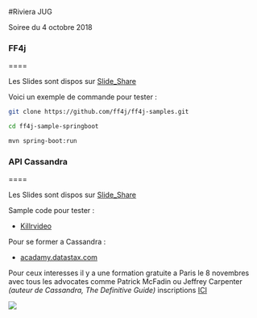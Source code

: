 #Riviera JUG

Soiree du 4 octobre 2018

### FF4j
====

Les Slides sont dispos sur [Slide_Share](https://www.slideshare.net/CdrickLunven/riviera-jug-ff4j) 

Voici un exemple de commande pour tester :

```bash
git clone https://github.com/ff4j/ff4j-samples.git

cd ff4j-sample-springboot

mvn spring-boot:run
```

### API Cassandra
====

Les Slides sont dispos sur [Slide_Share](https://www.slideshare.net/CdrickLunven/riviera-jug-apicassandra)

Sample code pour tester : 
- [Killrvideo](https://killrvideo.github.io/)

Pour se former a Cassandra : 
- [acadamy.datastax.com](https://acadamy.datastax.com)


Pour ceux interesses il y a une formation gratuite a Paris le 8 novembres avec tous les advocates comme Patrick McFadin
ou Jeffrey Carpenter *(auteur de Cassandra, The Definitive Guide)* inscriptions [ICI](https://pages.datastax.com/2018_11_08DataStaxDeveloperDay-Paris_Registration.html)

<img src="https://www.datastax.com/wp-content/uploads/resources/images/datastax-devdays-2019-e-mail-signature-6.png" /> 




